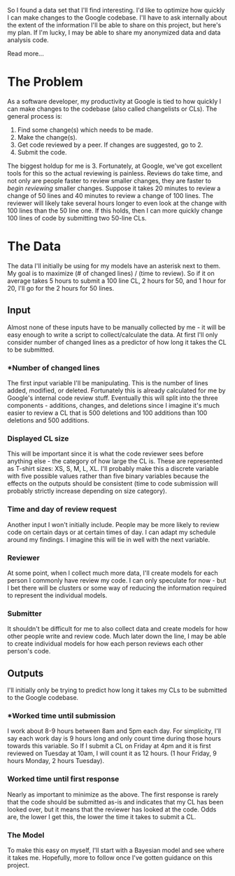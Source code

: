 So I found a data set that I'll find interesting.
I'd like to optimize how quickly I can make changes to the Google codebase.
I'll have to ask internally about the extent of the information I'll be able to share on this project, but here's my plan.
If I'm lucky, I may be able to share my anonymized data and data analysis code.

Read more...

# The Problem

As a software developer, my productivity at Google is tied to how quickly I can make changes to the codebase (also called changelists or CLs). The general process is:

1. Find some change(s) which needs to be made.
2. Make the change(s).
3. Get code reviewed by a peer. If changes are suggested, go to 2.
4. Submit the code.

The biggest holdup for me is 3.
Fortunately, at Google, we've got excellent tools for this so the actual reviewing is painless.
Reviews do take time, and not only are people faster to review smaller changes, they are faster to *begin reviewing* smaller changes.
Suppose it takes 20 minutes to review a change of 50 lines and 40 minutes to review a change of 100 lines.
The reviewer will likely take several hours longer to even look at the change with 100 lines than the 50 line one.
If this holds, then I can more quickly change 100 lines of code by submitting two 50-line CLs.

# The Data

The data I'll initially be using for my models have an asterisk next to them.
My goal is to maximize (# of changed lines) / (time to review).
So if it on average takes 5 hours to submit a 100 line CL, 2 hours for 50, and 1 hour for 20, I'll go for the 2 hours for 50 lines.

## Input

Almost none of these inputs have to be manually collected by me - it will be easy enough to write a script to collect/calculate the data.
At first I'll only consider number of changed lines as a predictor of how long it takes the CL to be submitted.

### *Number of changed lines

The first input variable I'll be manipulating.
This is the number of lines added, modified, or deleted.
Fortunately this is already calculated for me by Google's internal code review stuff. Eventually this will split into the three components - additions, changes, and deletions since I imagine it's much easier to review a CL that is 500 deletions and 100 additions than 100 deletions and 500 additions.

### Displayed CL size

This will be important since it is what the code reviewer sees before anything else - the category of how large the CL is.
These are represented as T-shirt sizes: XS, S, M, L, XL. I'll probably make this a discrete variable with five possible values rather than five binary variables because the effects on the outputs should be consistent (time to code submission will probably strictly increase depending on size category).

### Time and day of review request

Another input I won't initially include. People may be more likely to review code on certain days or at certain times of day.
I can adapt my schedule around my findings.
I imagine this will tie in well with the next variable.

### Reviewer

At some point, when I collect much more data, I'll create models for each person I commonly have review my code.
I can only speculate for now - but I bet there will be clusters or some way of reducing the information required to represent the individual models.

### Submitter

It shouldn't be difficult for me to also collect data and create models for how other people write and review code.
Much later down the line, I may be able to create individual models for how each person reviews each other person's code.

## Outputs

I'll initially only be trying to predict how long it takes my CLs to be submitted to the Google codebase.

### *Worked time until submission

I work about 8-9 hours between 8am and 5pm each day.
For simplicity, I'll say each work day is 9 hours long and only count time during those hours towards this variable.
So If I submit a CL on Friday at 4pm and it is first reviewed on Tuesday at 10am, I will count it as 12 hours. (1 hour Friday, 9 hours Monday, 2 hours Tuesday).

### Worked time until first response

Nearly as important to minimize as the above.
The first response is rarely that the code should be submitted as-is and indicates that my CL has been looked over, but it means that the reviewer has looked at the code.
Odds are, the lower I get this, the lower the time it takes to submit a CL.

### The Model

To make this easy on myself, I'll start with a Bayesian model and see where it takes me.
Hopefully, more to follow once I've gotten guidance on this project.